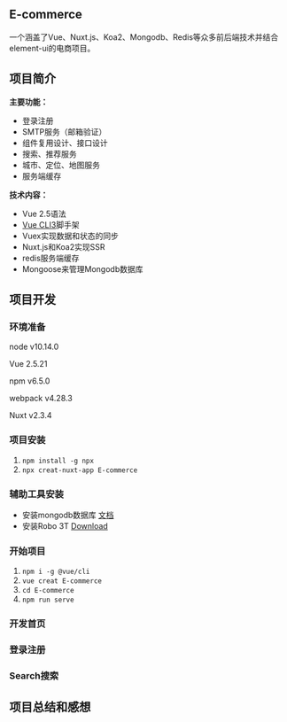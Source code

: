 ##  E-commerce
一个涵盖了Vue、Nuxt.js、Koa2、Mongodb、Redis等众多前后端技术并结合element-ui的电商项目。

## 项目简介
**主要功能：**

- 登录注册
- SMTP服务（邮箱验证）
- 组件复用设计、接口设计
- 搜索、推荐服务
- 城市、定位、地图服务
- 服务端缓存

**技术内容：**

- Vue 2.5语法
- [Vue CLI3](https://cli.vuejs.org/zh/)脚手架
- Vuex实现数据和状态的同步
- Nuxt.js和Koa2实现SSR
- redis服务端缓存
- Mongoose来管理Mongodb数据库

## 项目开发

### 环境准备

node v10.14.0

Vue 2.5.21

npm v6.5.0

webpack v4.28.3

Nuxt v2.3.4

### 项目安装

1. `npm install -g npx`
2. `npx creat-nuxt-app E-commerce`

### 辅助工具安装

- 安装mongodb数据库 [文档](https://mongoose.shujuwajue.com/guide/models.html)
- 安装Robo 3T [Download](https://robomongo.org/download)

### 开始项目

1.  `npm i -g @vue/cli`
2. `vue creat E-commerce`
3. `cd E-commerce `
4. `npm run serve`

### 开发首页

### 登录注册

### Search搜索

## 项目总结和感想